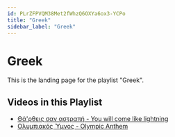 ```yaml
---
id: PLrZFPVQM38Met2fWhzQ6OXYa6ox3-YCPo
title: "Greek"
sidebar_label: "Greek"
---
```


# Greek

This is the landing page for the playlist "Greek".

## Videos in this Playlist

- [Θά'ρθεις σαν αστραπή - You will come like lightning](F_3-5Ix9LLo.md)
- [Ολυμπιακός Ύμνος - Olympic Anthem](fbFusqU6YH4.md)

